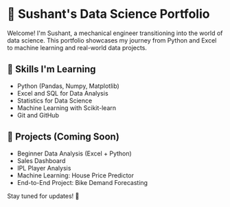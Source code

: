 # 🧠 Sushant's Data Science Portfolio

Welcome! I'm Sushant, a mechanical engineer transitioning into the world of data science. This portfolio showcases my journey from Python and Excel to machine learning and real-world data projects.

## 🔧 Skills I'm Learning
- Python (Pandas, Numpy, Matplotlib)
- Excel and SQL for Data Analysis
- Statistics for Data Science
- Machine Learning with Scikit-learn
- Git and GitHub

## 📂 Projects (Coming Soon)
- Beginner Data Analysis (Excel + Python)
- Sales Dashboard
- IPL Player Analysis
- Machine Learning: House Price Predictor
- End-to-End Project: Bike Demand Forecasting

Stay tuned for updates! 🚀
